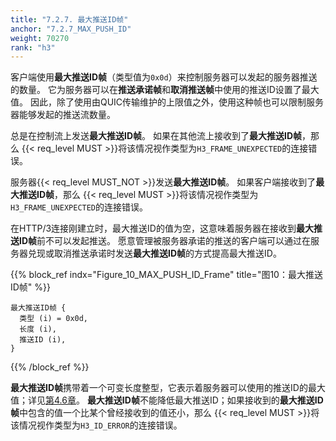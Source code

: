 ```yaml
---
title: "7.2.7. 最大推送ID帧"
anchor: "7.2.7_MAX_PUSH_ID"
weight: 70270
rank: "h3"
---
```


客户端使用**最大推送ID帧**（类型值为`0x0d`）来控制服务器可以发起的服务器推送的数量。
它为服务器可以在**推送承诺帧**和**取消推送帧**中使用的推送ID设置了最大值。
因此，除了使用由QUIC传输维护的上限值之外，使用这种帧也可以限制服务器能够发起的推送流数量。

总是在控制流上发送**最大推送ID帧**。
如果在其他流上接收到了**最大推送ID帧**，那么 {{< req_level MUST >}}将该情况视作类型为`H3_FRAME_UNEXPECTED`的连接错误。

服务器{{< req_level MUST_NOT >}}发送**最大推送ID帧**。
如果客户端接收到了**最大推送ID帧**，那么 {{< req_level MUST >}}将该情况视作类型为`H3_FRAME_UNEXPECTED`的连接错误。

在HTTP/3连接刚建立时，最大推送ID的值为空，这意味着服务器在接收到**最大推送ID帧**前不可以发起推送。
愿意管理被服务器承诺的推送的客户端可以通过在服务器兑现或取消推送承诺时发送**最大推送ID帧**的方式提高最大推送ID。

{{% block_ref
indx="Figure_10_MAX_PUSH_ID_Frame"
title="图10：最大推送ID帧" %}}

```
最大推送ID帧 {
  类型 (i) = 0x0d,
  长度 (i),
  推送ID (i),
}
```

{{% /block_ref %}}

**最大推送ID帧**携带着一个可变长度整型，它表示着服务器可以使用的推送ID的最大值；详见[第4.6章]()。
**最大推送ID帧**不能降低最大推送ID；如果接收到的**最大推送ID帧**中包含的值一个比某个曾经接收到的值还小，那么 {{< req_level MUST >}}将该情况视作类型为`H3_ID_ERROR`的连接错误。
